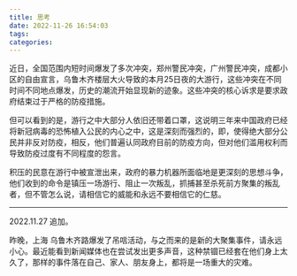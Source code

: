 ```yaml
---
title: 思考
date: 2022-11-26 16:54:03
tags:
categories:
---
```

近日，全国范围内短时间爆发了多次冲突，郑州警民冲突，广州警民冲突，成都小区的自由宣言，乌鲁木齐楼层大火导致的本月25日夜的大游行，这些冲突在不同时间不同地点爆发，历史的潮流开始显现新的迹象。这些冲突的核心诉求是要求政府结束过于严格的防疫措施。

但可以看到的是，游行之中大部分人依旧还带着口罩，这说明三年来中国政府已经将新冠病毒的恐怖植入公民的内心之中，这是深刻而强烈的，即，使得绝大部分公民并非反对防疫，相反，他们普遍认同政府目前的防疫方向，但对他们滥用权利而导致防疫过度有不同程度的怨言。

积压的民意在游行中被宣泄出来，政府的暴力机器所面临地是更深刻的思想斗争，他们收到的命令是镇压一场游行、阻止一次叛乱，抓捕甚至杀死前方聚集的叛乱者，但不管怎么说，请相信它的威能和永远不要相信它的仁慈。

---

2022.11.27 追加。

昨晚，上海 乌鲁木齐路爆发了吊唁活动，与之而来的是新的大聚集事件，请永远小心。最近能看到新闻媒体也在尝试发出更多声音，这种禁锢已经套在他们身上太久了，那样的事件落在自己、家人、朋友身上，都将是一场重大的灾难。

